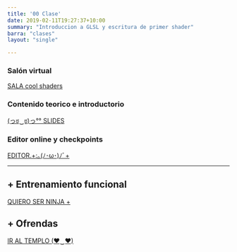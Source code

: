 ```yaml
---
title: '00 Clase'
date: 2019-02-11T19:27:37+10:00
summary: "Introduccion a GLSL y escritura de primer shader"
barra: "clases"
layout: "single"

---
```


### Salón virtual
 <span class="button-red"><a href="https://tv.solarpunk.cool/b/sol-8nd-rax-uqe"> SALA cool shaders</a></span>
 
### Contenido teorico e introductorio
 <span class="button-red"><a href="/clases/clase0/editor">(っಠ‿ಠ)っ°° SLIDES</a></span>

### Editor online y checkpoints
 <span class="button-red"><a href="/clases/clase0/editor">EDITOR.+:｡(ﾉ･ω･)ﾉﾞ+</a></span>

<hr>

## + Entrenamiento funcional
 <span class="button-red"><a href="/herramientas">QUIERO SER NINJA +</a></span>
 
## + Ofrendas
 <span class="button-red"><a href="/templo">IR AL TEMPLO (♥‿♥)</a></span>
